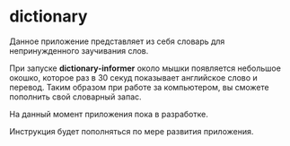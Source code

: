 # dictionary

Данное приложение представляет из себя словарь для непринужденного заучивания слов.

При запуске **dictionary-informer** около мышки появляется небольшое окошко, которое раз в 30 секуд показывает английское слово и перевод.
Таким образом при работе за компьютером, вы сможете пополнить свой словарный запас.

На данный момент приложения пока в разработке.

Инструкция будет пополняться по мере развития приложения.